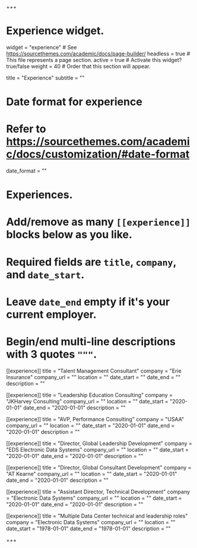 +++

# Experience widget.

widget = "experience" # See https://sourcethemes.com/academic/docs/page-builder/
headless = true # This file represents a page section.
active = true # Activate this widget? true/false
weight = 40 # Order that this section will appear.

title = "Experience"
subtitle = ""

# Date format for experience

# Refer to https://sourcethemes.com/academic/docs/customization/#date-format

date_format = ""

# Experiences.

# Add/remove as many `[[experience]]` blocks below as you like.

# Required fields are `title`, `company`, and `date_start`.

# Leave `date_end` empty if it's your current employer.

# Begin/end multi-line descriptions with 3 quotes `"""`.

[[experience]]
title = "Talent Management Consultant"
company = "Erie Insurance"
company_url = ""
location = ""
date_start = ""
date_end = ""
description = ""

[[experience]]
title = "Leadership Education Consulting"
company = "JKHarvey Consulting"
company_url = ""
location = ""
date_start = "2020-01-01"
date_end = "2020-01-01"
description = ""

[[experience]]
title = "AVP, Performance Consulting"
company = "USAA"
company_url = ""
location = ""
date_start = "2020-01-01"
date_end = "2020-01-01"
description = ""

[[experience]]
title = "Director, Global Leadership Development"
company = "EDS Electronic Data Systems"
company_url = ""
location = ""
date_start = "2020-01-01"
date_end = "2020-01-01"
description = ""

[[experience]]
title = "Director, Global Consultant Development"
company = "AT Kearne"
company_url = ""
location = ""
date_start = "2020-01-01"
date_end = "2020-01-01"
description = ""

[[experience]]
title = "Assistant Director, Technical Development"
company = "Electronic Data Systems"
company_url = ""
location = ""
date_start = "2020-01-01"
date_end = "2020-01-01"
description = ""

[[experience]]
title = "Multiple Data Center technical and leadership roles"
company = "Electronic Data Systems"
company_url = ""
location = ""
date_start = "1978-01-01"
date_end = "1978-01-01"
description = ""

+++
